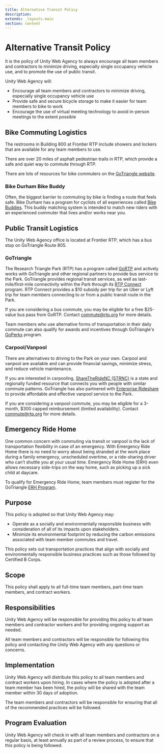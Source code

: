 ```yaml
---
title: Alternative Transit Policy
description:
extends: _layouts.main
section: content
---
```


# Alternative Transit Policy

It is the policy of Unity Web Agency to always encourage all team members and contractors to minimize driving, especially single occupancy vehicle use, and to promote the use of public transit.

Unity Web Agency will:

- Encourage all team members and contractors to minimize driving, especially single occupancy vehicle use
- Provide safe and secure bicycle storage to make it easier for team members to bike to work
- Encourage the use of virtual meeting technology to avoid in-person meetings to the extent possible

## Bike Commuting Logistics

The restrooms in Building 800 at Frontier RTP include showers and lockers that are available for any team members to use.

There are over 20 miles of asphalt pedestrian trails in RTP, which provide a safe and quiet way to commute through RTP.

There are lots of resources for bike commuters on the [GoTriangle website](https://gotriangle.org/biking-walking).

### Bike Durham Bike Buddy

Often, the biggest barrier to commuting by bike is finding a route that feels safe. Bike Durham has a program for cyclists of all experiences called [Bike Buddies](https://bikedurham.org/bikebuddy). This buddy matching system is intended to match new riders with an experienced commuter that lives and/or works near you.

## Public Transit Logistics

The Unity Web Agency office is located at Frontier RTP, which has a bus stop on GoTriangle Route 805.

### GoTriangle

The Research Triangle Park (RTP) has a program called [GoRTP](https://www.rtp.org/local-transit/) and actively works with GoTriangle and other regional partners to provide bus service to the Park. GoTriangle provides regional transit services, as well as last-mile/first-mile connectivity within the Park through its [RTP Connect](https://gotriangle.org/rtpconnect) program. RTP Connect provides a $10 subsidy per trip for an Uber or Lyft trip for team members connecting to or from a public transit route in the Park.

If you are considering a bus commute, you may be eligible for a free $25-value bus pass from GoRTP. Contact [commute@rtp.org](mailto:commute@rtp.org) for more details.

Team members who use alternative forms of transportation in their daily commute can also qualify for awards and incentives through GoTriangle's [GoPerks](https://gotriangle.org/goperks) program.

### Carpool/Vanpool

There are alternatives to driving to the Park on your own. Carpool and vanpool are available and can provide financial savings, minimize stress, and reduce vehicle maintenance.

If you are interested in carpooling, [ShareTheRideNC (STRNC)](https://www.sharetheridenc.org/Public/Home.aspx) is a state and regionally funded resource that connects you with people with similar commute patterns. GoTriangle has also partnered with [Enterprise Rideshare](https://gotriangle.org/rideshare) to provide affordable and effective vanpool service to the Park.

If you are considering a vanpool commute, you may be eligible for a 3-month, $300 capped reimbursement (limited availability). Contact [commute@rtp.org](mailto:commute@rtp.org) for more details.

## Emergency Ride Home

One common concern with commuting via transit or vanpool is the lack of transportation flexibility in case of an emergency. With Emergency Ride Home there is no need to worry about being stranded at the work place during a family emergency, unscheduled overtime, or a ride-sharing driver who can’t shuttle you at your usual time. Emergency Ride Home (ERH) even allows necessary side-trips on the way home, such as picking up a sick child at daycare.

To qualify for Emergency Ride Home, team members must register for the GoTriangle [ERH Program](https://gotriangle.org/erh).

## Purpose

This policy is adopted so that Unity Web Agency may:

- Operate as a socially and environmentally responsible business with consideration of all of its impacts upon stakeholders.
- Minimize its environmental footprint by reducing the carbon emissions associated with team member commutes and travel.

This policy sets out transportation practices that align with socially and environmentally responsible business practices such as those followed by Certified B Corps.

## Scope

This policy shall apply to all full-time team members, part-time team members, and contract workers.

## Responsibilities

Unity Web Agency will be responsible for providing this policy to all team members and contractor workers and for providing ongoing support as needed.

All team members and contractors will be responsible for following this policy and contacting the Unity Web Agency with any questions or concerns.

## Implementation

Unity Web Agency will distribute this policy to all team members and contract workers upon hiring. In cases where the policy is adopted after a team member has been hired, the policy will be shared with the team member within 30 days of adoption.

The team members and contractors will be responsible for ensuring that all of the recommended practices will be followed.

## Program Evaluation

Unity Web Agency will check in with all team members and contractors on a regular basis, at least annually as part of a review process, to ensure that this policy is being followed.
